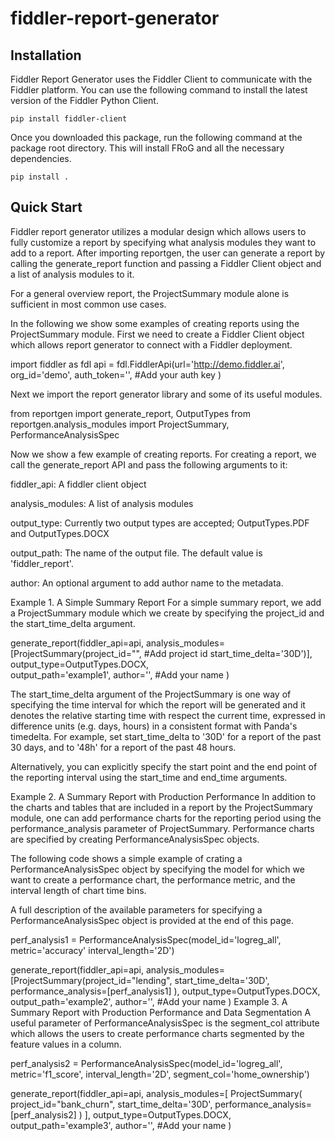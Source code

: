 # fiddler-report-generator

## Installation
Fiddler Report Generator uses the Fiddler Client to communicate with the Fiddler platform. You can use the following command to install the latest version of the Fiddler Python Client.

`pip install fiddler-client`

Once you downloaded this package, run the following command at the package root directory. This will install FRoG and all the necessary dependencies.

`pip install .`


## Quick Start
Fiddler report generator utilizes a modular design which allows users to fully customize a report by specifying what analysis modules they want to add to a report. After importing reportgen, the user can generate a report by calling the generate_report function and passing a Fiddler Client object and a list of analysis modules to it. 

For a general overview report, the ProjectSummary module alone is sufficient in most common use cases.

In the following we show some examples of creating reports using the ProjectSummary module. First we need to create a Fiddler Client object which allows report generator to connect with a Fiddler deployment.

import fiddler as fdl
api = fdl.FiddlerApi(url='http://demo.fiddler.ai',
                     org_id='demo',
                     auth_token='', #Add your auth key
                     )
 

Next we import the report generator library and some of its useful modules.

from reportgen import generate_report, OutputTypes
from reportgen.analysis_modules import ProjectSummary, PerformanceAnalysisSpec
 
Now we show a few example of creating reports. For creating a report, we call the generate_report API and pass the following arguments to it:

fiddler_api: A fiddler client object

analysis_modules: A list of analysis modules

output_type: Currently two output types are accepted; OutputTypes.PDF and OutputTypes.DOCX

output_path: The name of the output file. The default value is 'fiddler_report'.

author: An optional argument to add author name to the metadata.

 
Example 1. A Simple Summary Report
For a simple summary report, we add a ProjectSummary module which we create by specifying the project_id and the start_time_delta argument. 


generate_report(fiddler_api=api,
                analysis_modules=[ProjectSummary(project_id="", #Add project id
                                                 start_time_delta='30D')],
                output_type=OutputTypes.DOCX,   
                output_path='example1',
                author='', #Add your name
                )

The start_time_delta argument of the ProjectSummary is one way of specifying the time interval for which the report will be generated and it denotes the relative starting time with respect the current time, expressed in difference units (e.g. days, hours) in a consistent format with Panda's timedelta. For example, set start_time_delta  to '30D' for a report of the past 30 days, and to '48h' for a report of the past 48 hours.

Alternatively, you can explicitly specify the start point and the end point of the reporting interval using the start_time and end_time arguments.

Example 2. A Summary Report with Production Performance
In addition to the charts and tables that are included in a report by the ProjectSummary module, one can add performance charts for the reporting period using the performance_analysis parameter of ProjectSummary. Performance charts are specified by creating PerformanceAnalysisSpec objects.

The following code shows a simple example of crating a PerformanceAnalysisSpec object by specifying the model for which we want to create a performance chart, the performance metric, and the interval length of chart time bins.

 A full description of the available parameters for specifying a PerformanceAnalysisSpec object is provided at the end of this page.


perf_analysis1 = PerformanceAnalysisSpec(model_id='logreg_all',
                                         metric='accuracy'
                                         interval_length='2D')

generate_report(fiddler_api=api,
                analysis_modules=[ProjectSummary(project_id="lending", 
                                                 start_time_delta='30D',
                                                 performance_analysis=[perf_analysis1]
                                                 ),
                output_type=OutputTypes.DOCX,   
                output_path='example2',
                author='', #Add your name
                )
Example 3. A Summary Report with Production Performance and Data Segmentation
A useful parameter of PerformanceAnalysisSpec is the segment_col attribute which allows the users to create performance charts segmented by the feature values in a column.   


perf_analysis2 = PerformanceAnalysisSpec(model_id='logreg_all',
                                         metric='f1_score',
                                         interval_length='2D',
                                         segment_col='home_ownership')

generate_report(fiddler_api=api,
                analysis_modules=[
                  ProjectSummary(
                    project_id="bank_churn", 
                    start_time_delta='30D',
                    performance_analysis=[perf_analysis2]
                  )
                ],
                output_type=OutputTypes.DOCX,   
                output_path='example3',
                author='', #Add your name
                )
